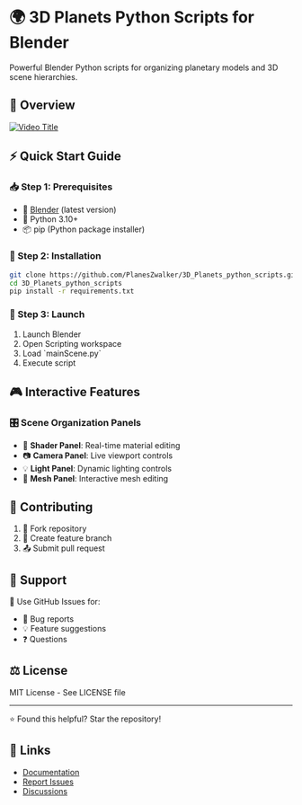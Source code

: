 # 🌍 3D Planets Python Scripts for Blender

Powerful Blender Python scripts for organizing planetary models and 3D scene hierarchies.

## 🎯 Overview
[![Video Title](https://cdnb.artstation.com/p/assets/covers/images/084/463/107/20250201110237/smaller_square/anne-j-jadeau-anne-j-jadeau-0060.jpg?1738429358)](https://annj4.artstation.com/projects/5WPW8E?album_id=9087190)

## ⚡ Quick Start Guide

### 📥 Step 1: Prerequisites
- 🎨 [Blender](https://www.blender.org/download/) (latest version)
- 🐍 Python 3.10+
- 📦 pip (Python package installer)

### 🔧 Step 2: Installation
```bash
git clone https://github.com/PlanesZwalker/3D_Planets_python_scripts.git
cd 3D_Planets_python_scripts
pip install -r requirements.txt
```

### 🚀 Step 3: Launch
1. Launch Blender
2. Open Scripting workspace
3. Load \`mainScene.py\`
4. Execute script

## 🎮 Interactive Features

### 🎛️ Scene Organization Panels
- 🎨 **Shader Panel**: Real-time material editing
- 📷 **Camera Panel**: Live viewport controls
- 💡 **Light Panel**: Dynamic lighting controls
- 🔷 **Mesh Panel**: Interactive mesh editing

## 🤝 Contributing
1. 🔄 Fork repository
2. 🌿 Create feature branch
3. 📤 Submit pull request

## 💬 Support
📮 Use GitHub Issues for:
- 🐛 Bug reports
- 💡 Feature suggestions
- ❓ Questions

## ⚖️ License
MIT License - See LICENSE file

---
⭐ Found this helpful? Star the repository!

## 🔗 Links
- [Documentation](https://github.com/PlanesZwalker/3D_Planets_python_scripts/wiki)
- [Report Issues](https://github.com/PlanesZwalker/3D_Planets_python_scripts/issues)
- [Discussions](https://github.com/PlanesZwalker/3D_Planets_python_scripts/discussions)
